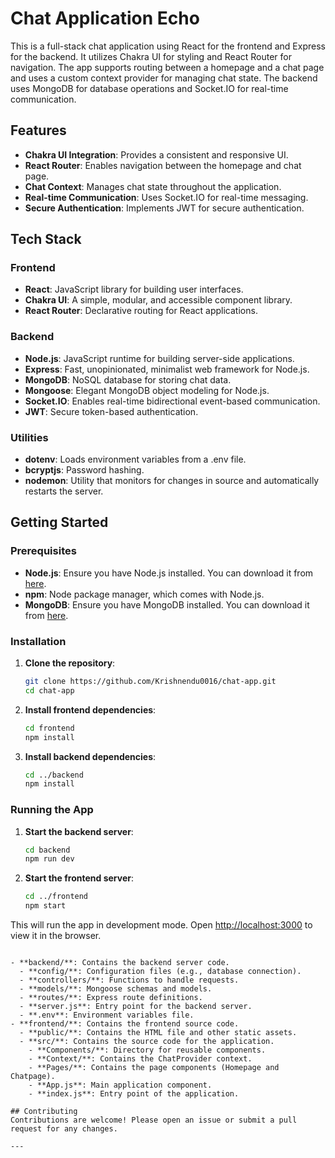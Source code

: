 

# Chat Application Echo

This is a full-stack chat application using React for the frontend and Express for the backend. It utilizes Chakra UI for styling and React Router for navigation. The app supports routing between a homepage and a chat page and uses a custom context provider for managing chat state. The backend uses MongoDB for database operations and Socket.IO for real-time communication.


## Features
- **Chakra UI Integration**: Provides a consistent and responsive UI.
- **React Router**: Enables navigation between the homepage and chat page.
- **Chat Context**: Manages chat state throughout the application.
- **Real-time Communication**: Uses Socket.IO for real-time messaging.
- **Secure Authentication**: Implements JWT for secure authentication.

## Tech Stack
### Frontend
- **React**: JavaScript library for building user interfaces.
- **Chakra UI**: A simple, modular, and accessible component library.
- **React Router**: Declarative routing for React applications.

### Backend
- **Node.js**: JavaScript runtime for building server-side applications.
- **Express**: Fast, unopinionated, minimalist web framework for Node.js.
- **MongoDB**: NoSQL database for storing chat data.
- **Mongoose**: Elegant MongoDB object modeling for Node.js.
- **Socket.IO**: Enables real-time bidirectional event-based communication.
- **JWT**: Secure token-based authentication.

### Utilities
- **dotenv**: Loads environment variables from a .env file.
- **bcryptjs**: Password hashing.
- **nodemon**: Utility that monitors for changes in source and automatically restarts the server.

## Getting Started

### Prerequisites
- **Node.js**: Ensure you have Node.js installed. You can download it from [here](https://nodejs.org/).
- **npm**: Node package manager, which comes with Node.js.
- **MongoDB**: Ensure you have MongoDB installed. You can download it from [here](https://www.mongodb.com/try/download/community).

### Installation
1. **Clone the repository**:
    ```bash
    git clone https://github.com/Krishnendu0016/chat-app.git
    cd chat-app
    ```

2. **Install frontend dependencies**:
    ```bash
    cd frontend
    npm install
    ```

3. **Install backend dependencies**:
    ```bash
    cd ../backend
    npm install
    ```

### Running the App
1. **Start the backend server**:
    ```bash
    cd backend
    npm run dev
    ```

2. **Start the frontend server**:
    ```bash
    cd ../frontend
    npm start
    ```

This will run the app in development mode. Open [http://localhost:3000](http://localhost:3000) to view it in the browser.

```

- **backend/**: Contains the backend server code.
  - **config/**: Configuration files (e.g., database connection).
  - **controllers/**: Functions to handle requests.
  - **models/**: Mongoose schemas and models.
  - **routes/**: Express route definitions.
  - **server.js**: Entry point for the backend server.
  - **.env**: Environment variables file.
- **frontend/**: Contains the frontend source code.
  - **public/**: Contains the HTML file and other static assets.
  - **src/**: Contains the source code for the application.
    - **Components/**: Directory for reusable components.
    - **Context/**: Contains the ChatProvider context.
    - **Pages/**: Contains the page components (Homepage and Chatpage).
    - **App.js**: Main application component.
    - **index.js**: Entry point of the application.

## Contributing
Contributions are welcome! Please open an issue or submit a pull request for any changes.

---
